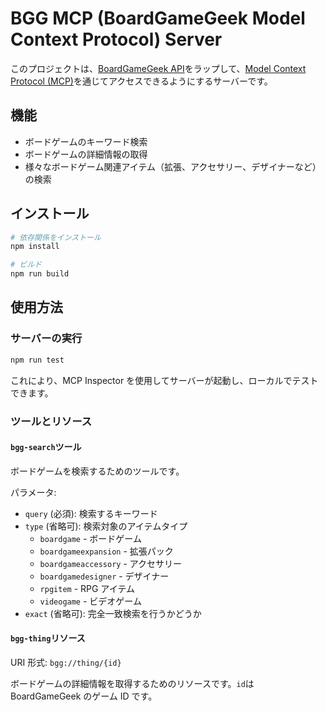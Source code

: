 # BGG MCP (BoardGameGeek Model Context Protocol) Server

このプロジェクトは、[BoardGameGeek API](https://boardgamegeek.com/wiki/page/BGG_XML_API2)をラップして、[Model Context Protocol (MCP)](https://github.com/microsoft/modelcontextprotocol)を通じてアクセスできるようにするサーバーです。

## 機能

- ボードゲームのキーワード検索
- ボードゲームの詳細情報の取得
- 様々なボードゲーム関連アイテム（拡張、アクセサリー、デザイナーなど）の検索

## インストール

```bash
# 依存関係をインストール
npm install

# ビルド
npm run build
```

## 使用方法

### サーバーの実行

```bash
npm run test
```

これにより、MCP Inspector を使用してサーバーが起動し、ローカルでテストできます。

### ツールとリソース

#### `bgg-search`ツール

ボードゲームを検索するためのツールです。

パラメータ:

- `query` (必須): 検索するキーワード
- `type` (省略可): 検索対象のアイテムタイプ
  - `boardgame` - ボードゲーム
  - `boardgameexpansion` - 拡張パック
  - `boardgameaccessory` - アクセサリー
  - `boardgamedesigner` - デザイナー
  - `rpgitem` - RPG アイテム
  - `videogame` - ビデオゲーム
- `exact` (省略可): 完全一致検索を行うかどうか

#### `bgg-thing`リソース

URI 形式: `bgg://thing/{id}`

ボードゲームの詳細情報を取得するためのリソースです。`id`は BoardGameGeek のゲーム ID です。
